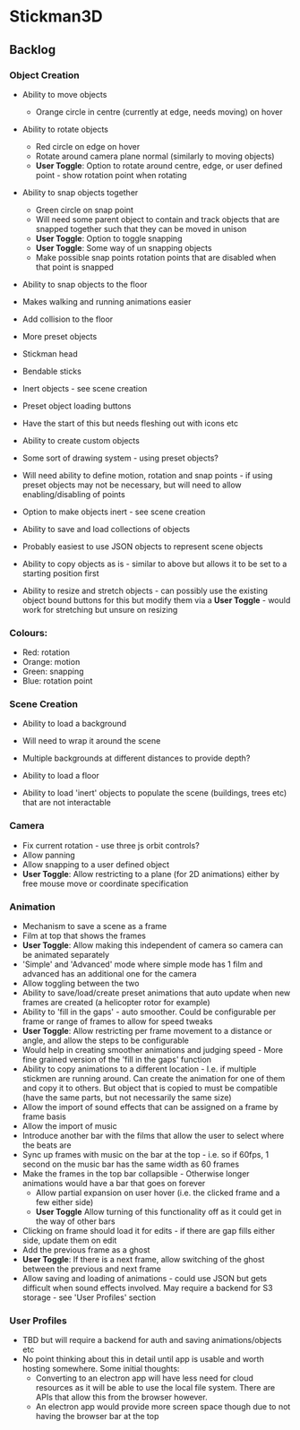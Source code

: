 # Stickman3D

## Backlog

### Object Creation

- Ability to move objects

  - Orange circle in centre (currently at edge, needs moving) on hover

- Ability to rotate objects

  - Red circle on edge on hover
  - Rotate around camera plane normal (similarly to moving objects)
  - **User Toggle**: Option to rotate around centre, edge, or user defined point - show rotation point when rotating

- Ability to snap objects together

  - Green circle on snap point
  - Will need some parent object to contain and track objects that are snapped together such that they can be moved in unison
  - **User Toggle**: Option to toggle snapping
  - **User Toggle**: Some way of un snapping objects
  - Make possible snap points rotation points that are disabled when that point is snapped

- Ability to snap objects to the floor

- Makes walking and running animations easier

- Add collision to the floor

- More preset objects
- Stickman head
- Bendable sticks
- Inert objects - see scene creation

- Preset object loading buttons
- Have the start of this but needs fleshing out with icons etc

- Ability to create custom objects
- Some sort of drawing system - using preset objects?
- Will need ability to define motion, rotation and snap points - if using preset objects may not be necessary, but will need to allow enabling/disabling of points
- Option to make objects inert - see scene creation

- Ability to save and load collections of objects
- Probably easiest to use JSON objects to represent scene objects

- Ability to copy objects as is - similar to above but allows it to be set to a starting position first

- Ability to resize and stretch objects - can possibly use the existing object bound buttons for this but modify them via a **User Toggle** - would work for stretching but unsure on resizing

### Colours:

- Red: rotation
- Orange: motion
- Green: snapping
- Blue: rotation point

### Scene Creation

- Ability to load a background
- Will need to wrap it around the scene
- Multiple backgrounds at different distances to provide depth?

- Ability to load a floor

- Ability to load 'inert' objects to populate the scene (buildings, trees etc) that are not interactable

### Camera

- Fix current rotation - use three js orbit controls?
- Allow panning
- Allow snapping to a user defined object
- **User Toggle**: Allow restricting to a plane (for 2D animations) either by free mouse move or coordinate specification

### Animation

- Mechanism to save a scene as a frame
- Film at top that shows the frames
- **User Toggle**: Allow making this independent of camera so camera can be animated separately
- 'Simple' and 'Advanced' mode where simple mode has 1 film and advanced has an additional one for the camera
- Allow toggling between the two
- Ability to save/load/create preset animations that auto update when new frames are created (a helicopter rotor for example)
- Ability to 'fill in the gaps' - auto smoother. Could be configurable per frame or range of frames to allow for speed tweaks
- **User Toggle**: Allow restricting per frame movement to a distance or angle, and allow the steps to be configurable
- Would help in creating smoother animations and judging speed - More fine grained version of the 'fill in the gaps' function
- Ability to copy animations to a different location - I.e. if multiple stickmen are running around. Can create the animation for one of them and copy it to others. But object that is copied to must be compatible (have the same parts, but not necessarily the same size)
- Allow the import of sound effects that can be assigned on a frame by frame basis
- Allow the import of music
- Introduce another bar with the films that allow the user to select where the beats are
- Sync up frames with music on the bar at the top - i.e. so if 60fps, 1 second on the music bar has the same width as 60 frames
- Make the frames in the top bar collapsible - Otherwise longer animations would have a bar that goes on forever
  - Allow partial expansion on user hover (i.e. the clicked frame and a few either side)
  - **User Toggle** Allow turning of this functionality off as it could get in the way of other bars
- Clicking on frame should load it for edits - if there are gap fills either side, update them on edit
- Add the previous frame as a ghost
- **User Toggle**: If there is a next frame, allow switching of the ghost between the previous and next frame
- Allow saving and loading of animations - could use JSON but gets difficult when sound effects involved. May require a backend for S3 storage - see 'User Profiles' section

### User Profiles

- TBD but will require a backend for auth and saving animations/objects etc
- No point thinking about this in detail until app is usable and worth hosting somewhere. Some initial thoughts:
  - Converting to an electron app will have less need for cloud resources as it will be able to use the local file system. There are APIs that allow this from the browser however.
  - An electron app would provide more screen space though due to not having the browser bar at the top

